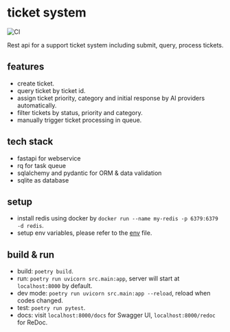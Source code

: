 # ticket system
![CI](https://github.com/reminia/ticket-system/actions/workflows/ci.yml/badge.svg)

Rest api for a support ticket system including submit, query, process tickets.

## features

* create ticket.
* query ticket by ticket id.
* assign ticket priority, category and initial response by AI providers automatically.
* filter tickets by status, priority and category.
* manually trigger ticket processing in queue.

## tech stack

* fastapi for webservice
* rq for task queue
* sqlalchemy and pydantic for ORM & data validation
* sqlite as database

## setup

* install redis using docker by `docker run --name my-redis -p 6379:6379 -d redis`.
* setup env variables, please refer to the [env](.env.example) file.

## build & run

* build: `poetry build`.
* run: `poetry run uvicorn src.main:app`, server will start at `localhost:8000` by default.
* dev mode: `poetry run uvicorn src.main:app --reload`, reload when codes changed.
* test: `poetry run pytest`.
* docs: visit `localhost:8000/docs` for Swagger UI, `localhost:8000/redoc` for ReDoc.

